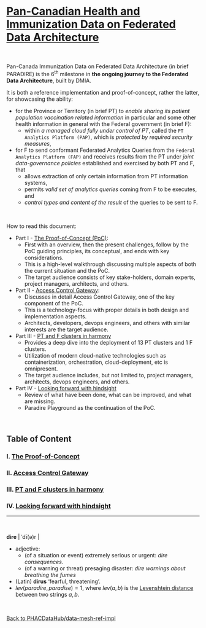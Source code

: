 # [Pan-Canadian Health and Immunization Data on Federated Data Architecture](#pan-canada-immunization-data-on-federated-data-architecture)

&nbsp;

Pan-Canada Immunization Data on Federated Data Architecture (in brief PARADIRE) is the $6^{\text{th}}$ milestone in **the ongoing journey to the Federated Data Architecture**, built by DMIA.

It is both a reference implementation and proof-of-concept, rather the latter, for showcasing the ability:
- for the Province or Territory (in brief PT) to *enable sharing its patient population vaccination related information* in particular and some other health information in general with the Federal government (in brief F):
    + within *a managed cloud fully under control of PT*, called the `PT Analytics Platform (PAP)`, which is *protected by required security measures*,
- for F to send conformant Federated Analytics Queries from the `Federal Analytics Platform (FAP)` and receives results from the PT under *joint data-governance policies* established and exercised by both PT and F, that
    + allows extraction of only certain information from PT information systems,
    + permits *valid set of analytics queries* coming from F to be executes, and
    + *control types and content of the result* of the queries to be sent to F.

&nbsp;

How to read this document:
- Part I - [The Proof-of-Concept (PoC)](./part-i.md):
    + First with an overview, then the present challenges, follow by the PoC guiding principles, its conceptual, and ends with key considerations.
    + This is a high-level walkthrough discussing multiple aspects of both the current situation and the PoC.
    + The target audience consists of key stake-holders, domain experts, project managers, architects, and others.
- Part II - [Access Control Gateway](./part-ii.md):
    + Discusses in detail Access Control Gateway, one of the key component of the PoC.
    + This is a technology-focus with proper details in both design and implementation aspects.
    + Architects, developers, devops engineers, and others with similar interests are the target audience.
- Part III - [PT and F clusters in harmony](./part-iii.md)
    + Provides a deep dive into the deployment of 13 PT clusters and 1 F clusters.
    + Utilization of modern cloud-native technologies such as containerization, orchestration, cloud-deployment, etc is omnipresent. 
    + The target audience includes, but not limited to, project managers, architects, devops engineers, and others.
- Part IV - [Looking forward with hindsight](./part-iv.md)
    + Review of what have been done, what can be improved, and what are missing.
    + Paradire Playground as the continuation of the PoC.

&nbsp;

## Table of Content
### I. [The Proof-of-Concept](./part-i.md)
### II. [Access Control Gateway](./part-ii.md)
### III. [PT and F clusters in harmony](/.part-iii.md)
### IV. [Looking forward with hindsight](./part-iv.md)

--- 

&nbsp;

**dire** | ˈdī(ə)r |
- adjective:
    + (of a situation or event) extremely serious or urgent: *dire consequences*.
    + (of a warning or threat) presaging disaster: *dire warnings about breathing the fumes*
- (Latin) **dirus** ‘fearful, threatening’.
- $lev(paradire, paradise) = 1,$ where $lev(a,b)$ is the [Levenshtein distance](https://en.wikipedia.org/wiki/Levenshtein_distance) between two strings $a, b.$

&nbsp;

[Back to PHACDataHub/data-mesh-ref-impl](https://github.com/PHACDataHub/data-mesh-ref-impl)
